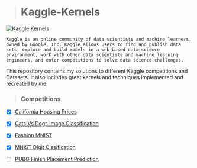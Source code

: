 > # Kaggle-Kernels
![Kaggle Kernels](https://upload.wikimedia.org/wikipedia/commons/7/7c/Kaggle_logo.png)

```Kaggle is an online community of data scientists and machine learners, owned by Google, Inc. Kaggle allows users to find and publish data sets, explore and build models in a web-based data-science environment, work with other data scientists and machine learning engineers, and enter competitions to solve data science challenges.```

This repository contains my solutions to different Kaggle competitions and Datasets. It also includes great kernels and techniques implemented and recreated by me. 

> ### Competitions
- [x] [California Housing Prices](https://github.com/sourcecode369/Kaggle-Kernels/blob/master/California_Housing_Prices.ipynb)
- [x] [Cats Vs Dogs Image Classification](https://github.com/sourcecode369/Kaggle-Kernels/blob/master/Cats_Vs_Dogs.rar)
- [x] [Fashion MNIST](https://github.com/sourcecode369/Kaggle-Kernels/blob/master/Fashion_MNIST_using_Simple_DNN.ipynb)
- [x] [MNIST Digit Clssification](https://github.com/sourcecode369/Kaggle-Kernels/blob/master/Digit_Recognizer_Perfect_100_.ipynb)
- [ ] [PUBG Finish Placement Prediction]()

